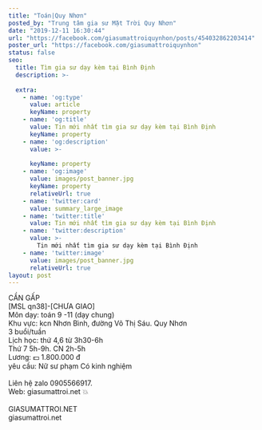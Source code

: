 ```yaml
---
title: "Toán|Quy Nhơn"
posted_by: "Trung tâm gia sư Mặt Trời Quy Nhơn"
date: "2019-12-11 16:30:44"
url: "https://facebook.com/giasumattroiquynhon/posts/454032862203414"
poster_url: "https://facebook.com/giasumattroiquynhon"
status: false
seo:
  title: Tìm gia sư dạy kèm tại Bình Định
  description: >-
    
  extra:
    - name: 'og:type'
      value: article
      keyName: property
    - name: 'og:title'
      value: Tin mới nhất tìm gia sư dạy kèm tại Bình Định
      keyName: property
    - name: 'og:description'
      value: >-
        
      keyName: property
    - name: 'og:image'
      value: images/post_banner.jpg
      keyName: property
      relativeUrl: true
    - name: 'twitter:card'
      value: summary_large_image
    - name: 'twitter:title'
      value: Tin mới nhất tìm gia sư dạy kèm tại Bình Định
    - name: 'twitter:description'
      value: >-
        Tin mới nhất tìm gia sư dạy kèm tại Bình Định
    - name: 'twitter:image'
      value: images/post_banner.jpg
      relativeUrl: true
layout: post
---
```

CẦN GẤP<br>[MSL qn38]-[CHƯA GIAO]<br>Môn dạy: toán 9 -11 (dạy chung)<br>Khu vực: kcn Nhơn Bình, đường Võ Thị Sáu. Quy Nhơn<br>3 buổi/tuần<br>Lịch học: thứ 4,6 từ 3h30-6h<br>Thứ 7 5h-9h. CN 2h-5h<br>Lương: 💵 1.800.000 đ<br>yêu cầu: Nữ sư phạm Có kinh nghiệm<br><br>Liên hệ zalo 0905566917.<br>Web: giasumattroi.net 💥<br><br>GIASUMATTROI.NET<br>giasumattroi.net

